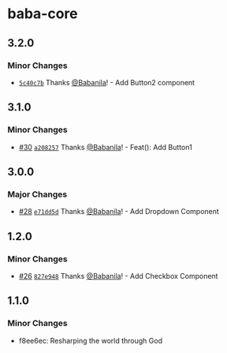 # baba-core

## 3.2.0

### Minor Changes

- [`5c40c7b`](https://github.com/Babanila/design-system/commit/5c40c7b251089967088ef8c39f766fb54f7a4a8d) Thanks [@Babanila](https://github.com/Babanila)! - Add Button2 component

## 3.1.0

### Minor Changes

- [#30](https://github.com/Babanila/design-system/pull/30) [`a208257`](https://github.com/Babanila/design-system/commit/a208257ad2bb401e77bfcd1d708f66e17057079f) Thanks [@Babanila](https://github.com/Babanila)! - Feat(): Add Button1

## 3.0.0

### Major Changes

- [#28](https://github.com/Babanila/design-system/pull/28) [`e71dd5d`](https://github.com/Babanila/design-system/commit/e71dd5d6db1e8b2a64ffee24585a61a2cbee04e4) Thanks [@Babanila](https://github.com/Babanila)! - Add Dropdown Component

## 1.2.0

### Minor Changes

- [#26](https://github.com/Babanila/design-system/pull/26) [`827e948`](https://github.com/Babanila/design-system/commit/827e948e535f984887e58b839de3091ff1050927) Thanks [@Babanila](https://github.com/Babanila)! - Add Checkbox Component

## 1.1.0

### Minor Changes

- f8ee6ec: Resharping the world through God
